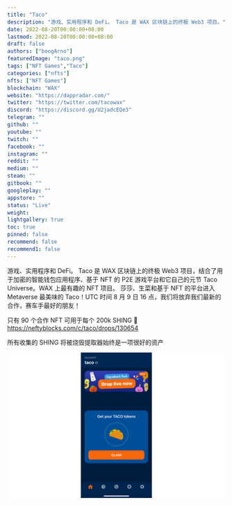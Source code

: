 ```yaml
---
title: "Taco"
description: "游戏、实用程序和 DeFi。 Taco 是 WAX 区块链上的终极 Web3 项目。"
date: 2022-08-20T00:00:00+08:00
lastmod: 2022-08-20T00:00:00+08:00
draft: false
authors: ["boogArno"]
featuredImage: "taco.png"
tags: ["NFT Games","Taco"]
categories: ["nfts"]
nfts: ["NFT Games"]
blockchain: "WAX"
website: "https://dappradar.com/"
twitter: "https://twitter.com/tacowax"
discord: "https://discord.gg/U2jadcEQe3"
telegram: ""
github: ""
youtube: ""
twitch: ""
facebook: ""
instagram: ""
reddit: ""
medium: ""
steam: ""
gitbook: ""
googleplay: ""
appstore: ""
status: "Live"
weight: 
lightgallery: true
toc: true
pinned: false
recommend: false
recommend1: false
---
```

游戏、实用程序和 DeFi。 Taco 是 WAX 区块链上的终极 Web3 项目，结合了用于加密的智能钱包应用程序、基于 NFT 的 P2E 游戏平台和它自己的元节 Taco Universe。WAX 上最有趣的 NFT 项目。 莎莎、生菜和基于 NFT 的平台进入 Metaverse 最美味的 Taco！UTC 时间 8 月 9 日 16 点，我们将放弃我们最新的合作，赛车手最好的朋友！

只有 90 个合作 NFT 可用于每个 200k SHING 🥗 https://neftyblocks.com/c/taco/drops/130654

所有收集的 SHING 将被烧毁提取器始终是一项很好的资产

![taco-dapp-other-wax-image1_5a781433bdfe5bc2887afdc8d8f5267e](taco-dapp-other-wax-image1_5a781433bdfe5bc2887afdc8d8f5267e.png)